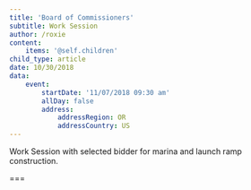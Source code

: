 ```yaml
---
title: 'Board of Commissioners'
subtitle: Work Session
author: /roxie
content:
    items: '@self.children'
child_type: article
date: 10/30/2018
data:
    event:
        startDate: '11/07/2018 09:30 am'
        allDay: false
        address:
            addressRegion: OR
            addressCountry: US
---
```


Work Session with selected bidder for marina and launch ramp construction.

===
